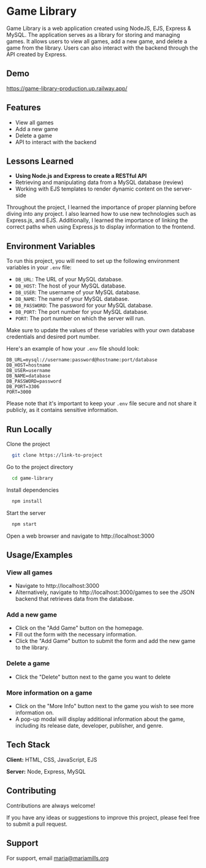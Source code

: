 
# Game Library

Game Library is a web application created using NodeJS, EJS, Express & MySQL. The application serves as a library for storing and managing games. It allows users to view all games, add a new game, and delete a game from the library. Users can also interact with the backend through the API created by Express.


## Demo

https://game-library-production.up.railway.app/


## Features

- View all games
- Add a new game
- Delete a game
- API to interact with the backend


## Lessons Learned

- **Using Node.js and Express to create a RESTful API**
- Retrieving and manipulating data from a MySQL database (review)
- Working with EJS templates to render dynamic content on the server-side

Throughout the project, I learned the importance of proper planning before diving into any project. I also learned how to use new technologies such as Express.js, and EJS. Additionally, I learned the importance of linking the correct paths when using Express.js to display information to the frontend.

## Environment Variables

To run this project, you will need to set up the following environment variables in your `.env` file:

- `DB_URL`: The URL of your MySQL database.
- `DB_HOST`: The host of your MySQL database.
- `DB_USER`: The username of your MySQL database.
- `DB_NAME`: The name of your MySQL database.
- `DB_PASSWORD`: The password for your MySQL database.
- `DB_PORT`: The port number for your MySQL database.
- `PORT`: The port number on which the server will run.

Make sure to update the values of these variables with your own database credentials and desired port number.

Here's an example of how your `.env` file should look:

```plaintext
DB_URL=mysql://username:password@hostname:port/database
DB_HOST=hostname
DB_USER=username
DB_NAME=database
DB_PASSWORD=password
DB_PORT=3306
PORT=3000
```

Please note that it's important to keep your `.env` file secure and not share it publicly, as it contains sensitive information.
## Run Locally

Clone the project

```bash
  git clone https://link-to-project
```

Go to the project directory

```bash
  cd game-library
```

Install dependencies

```bash
  npm install
```

Start the server

```bash
  npm start
```

Open a web browser and navigate to http://localhost:3000


## Usage/Examples

### View all games
- Navigate to http://localhost:3000
- Alternatively, navigate to http://localhost:3000/games to see the JSON backend that retrieves data from the database.

### Add a new game
- Click on the "Add Game" button on the homepage.
- Fill out the form with the necessary information.
- Click the "Add Game" button to submit the form and add the new game to the library.

### Delete a game
- Click the "Delete" button next to the game you want to delete

### More information on a game
- Click on the "More Info" button next to the game you wish to see more information on.
- A pop-up modal will display additional information about the game, including its release date, developer, publisher, and genre.
## Tech Stack

**Client:** HTML, CSS, JavaScript, EJS

**Server:** Node, Express, MySQL


## Contributing

Contributions are always welcome!

If you have any ideas or suggestions to improve this project, please feel free to submit a pull request.


## Support

For support, email maria@mariamills.org

